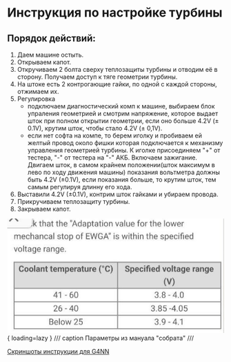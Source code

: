 # Инструкция по настройке турбины

## Порядок действий:
1. Даем машине остыть.
2. Открываем капот.
3. Откручиваем 2 болта сверху теплозащиты турбины и отводим её в сторону. Получаем доступ к тяге геометрии турбины.
4. На штоке есть 2 контрогающие гайки, по одной с каждой стороны, отжимаем их.
5. Регулировка
    - подключаем диагностический комп к машине, выбираем блок упраления геометрией и смотрим напряжение, которое выдает шток при полном открытии геометрии, если оно больше 4.2V (± 0.1V), крутим шток, чтобы стало 4.2V (± 0,1V).
    - если нет софта на компе, то берем иголку и пробиваем ей желтый провод около фишки которая подключается к механизму управления геометрией турбины. К иголке присоединяем "+" от тестера, "-" от тестера на "-" АКБ. Включаем зажигание. Двигаем шток, в самом крайнем положении(шток максимум в лево по ходу движения машины) показания вольтметра должны быть 4.2V (±0.1V), если показания больше, то крутим шток, тем самым регулируя длинну его хода.
6. Выставили 4.2V (±0.1V), контрим шток гайками и убираем провода.
7. Прикручиваем теплозащиту турбины.
8. Закрываем капот.

![Image title](../../images/photo_2025-09-14_10-42-54.jpg){ loading=lazy }
/// caption
Параметры из мануала "собрата"
///

[Скриншоты инструкции для G4NN](https://t.me/Kia_Sportage_5_Turbo/36156/119724)